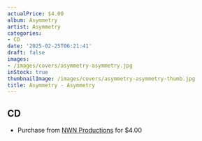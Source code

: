 ```yaml
---
actualPrice: $4.00
album: Asymmetry
artist: Asymmetry
categories:
- CD
date: '2025-02-25T06:21:41'
draft: false
images:
- /images/covers/asymmetry-asymmetry.jpg
inStock: true
thumbnailImage: /images/covers/asymmetry-asymmetry-thumb.jpg
title: Asymmetry - Asymmetry
---
```


## CD
* Purchase from [NWN Productions](http://shop.nwnprod.com/index.php?route=product/product&path=93&product_id=45470&sort=pd.name&order=ASC) for $4.00
